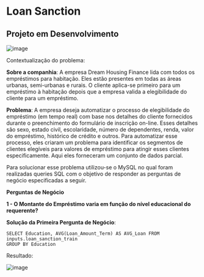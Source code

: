 # Loan Sanction

## Projeto em Desenvolvimento

![image](https://user-images.githubusercontent.com/69591172/215238996-679635ae-600e-4c3f-bc28-6e631d1ee77c.png)

Contextualização do problema:

**Sobre a companhia**:
A empresa Dream Housing Finance lida com todos os empréstimos para habitação. Eles estão presentes em todas as áreas urbanas, semi-urbanas e rurais. O cliente aplica-se primeiro para um empréstimo à habitação depois que a empresa valida a elegibilidade do cliente para um empréstimo.

**Problema**:
A empresa deseja automatizar o processo de elegibilidade do empréstimo (em tempo real) com base nos detalhes do cliente fornecidos durante o preenchimento do formulário de inscrição on-line. Esses detalhes são sexo, estado civil, escolaridade, número de dependentes, renda, valor do empréstimo, histórico de crédito e outros. Para automatizar esse processo, eles criaram um problema para identificar os segmentos de clientes elegíveis para valores de empréstimo para atingir esses clientes especificamente. Aqui eles forneceram um conjunto de dados parcial.

Para solucionar esse problema utilizou-se o MySQL no qual foram realizadas queries SQL com o objetivo de responder as perguntas de negócio especificadas a seguir.

**Perguntas de Negócio**

**1 - O Montante do Empréstimo varia em função do nível educacional do requerente?**

**Solução da Primeira Pergunta de Negócio**:

```
SELECT Education, AVG(Loan_Amount_Term) AS AVG_Loan FROM inputs.loan_sanction_train
GROUP BY Education
```

Resultado: 

![image](https://user-images.githubusercontent.com/69591172/215917486-4088ffaf-de54-45e4-ba98-08733d60c95e.png)
